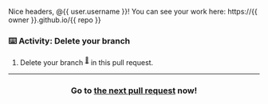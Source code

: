 Nice headers, @{{ user.username }}! You can see your work here: https://{{ owner }}.github.io/{{ repo }}
### :keyboard: Activity: Delete your branch

1. Delete your branch <sup>[:book:](https://help.github.com/articles/github-glossary/#branch)</sup> in this pull request.

<hr>
<h3 align="center">Go to <a href="{{ prUrl }}">the next pull request</a> now!</h3>
